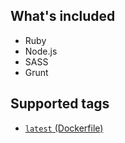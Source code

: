 ## What's included

- Ruby
- Node.js
- SASS
- Grunt

## Supported tags

* [`latest` (Dockerfile)](https://github.com/amq/webtools/blob/master/Dockerfile)

